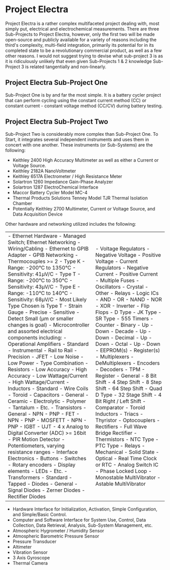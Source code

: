 # Project Electra

Project Electra is a rather complex multifaceted project dealing with, most simply put, electrical and electrochemical measurements. There are three Sub-Projects to Project Electra, however, only the first two will be made open-source and publicly available for a variety of reasons including the third's complexity, multi-field integration, primarily its potential for in its completed state to be a revolutionary commercial product, as well as a few other reasons. I would not suggest trying to devise what sub-project 3 is as it is ridiculously unlikely that even given Sub-Projects 1 & 2 knowledge Sub-Project 3 is related tangentially and non-linearly. 

## Project Electra Sub-Project One

Sub-Project One is by and far the most simple. It is a battery cycler project that can perform cycling using the constant current method (CC) or constant current - constant voltage method (CC/CV) during battery testing. 

## Project Electra Sub-Project Two

Sub-Project Two is considerably more complex than Sub-Project One. To Start, it integrates several independent instruments and uses them in concert with one another. These instruments (or Sub-Systems) are the following:
- Keithley 2400 High Accuracy Multimeter as well as either a Current or Voltage Source.
- Keithley 2182A NanoVoltmeter
- Keithley 6517A Electrometer / High Resistance Meter
- Solartron 1260 Impedance Gain-Phase Analyzer
- Solartron 1287 ElectroChemical Interface
- Maccor Battery Cycler Model MC-4
- Thermal Products Solutions Tenney Model TJR Thermal Isolation Chamber
- Potentially Keithley 2700 Multimeter, Current or Voltage Source, and Data Acquisition Device

Other hardware and networking utilized includes the following:
<table border="0">
    <tr>
        <td>
        - Ethernet Hardware
    - Managed Switch; Ethernet Networking
    - Wiring/Cabling
    - Ethernet to GPIB Adapter
- GPIB Networking
- Thermocouples >= 2
    - Type K
        - Range:        -200&deg;C to 1350&deg;C
        - Sensitivity:  41&mu;V/C
    - Type T
        - Range:        -200&deg;C to 350&deg;C
        - Sensitivity:  43&mu;V/C
    - Type E
        - Range:        -110&deg;C to 140&deg;C
        - Sensitivity:  68&mu;V/C
    - Most Likely Type Chosen is Type T
- Strain Gauge
    - Precise
    - Sensitive
    - Detect Small (&mu;m or smaller changes is goal)
- Microcontroller and assorted electrical components including:
    - Operational Amplifiers
        - Standard
        - Instrumental
        - Rail to Rail
        - Precision
        - JFET
        - Low Noise
        - Low Power
        - Type Combination
    - Resistors
        - Low Accuracy
        - High Accuracy
        - Low Wattage/Current
        - High Wattage/Current
    - Inductors
        - Standard
        - Wire Coils
        - Toroid
    - Capacitors
        - General
        - Ceramic
        - Electrolytic
        - Polymer
        - Tantalum
        - Etc.
    - Transistors
        - General
            - NPN
            - PNP
        - FET
            - NPN
            - PNP
        - MOSFETT 
            - NPN
            - PNP
        - IGBT
        - UJT
    - 4 x Analog to Digital Converter (ADC) >= 16bit
    - PIR Motion Detector
    - Potentiometers, varying resistance ranges
    - Interface Electronics
        - Buttons
        - Switches
        - Rotary encoders
        - Display elements
        - LEDs
        - Etc. 
    - Transformers
        - Standard
        - Tapped
    - Diodes
        - General
        - Signal Diodes
        - Zerner Diodes
        - Rectifier Diodes
        </td>
        <td>
        - Voltage Regulators
        - Negative Voltage
        - Positive Voltage
    - Current Regulators
        - Negative Current
        - Positive Current
    - Multiple Fuses
    - Oscillators
        - Crystal
        - Other
    - Relays
    - Logic ICs
        - AND
        - OR
        - NAND
        - NOR
        - XOR
        - Inverter
    - Flip Flops
        - D Type
        - JK Type
        - SR Type
    - 555 Timers
    - Counter
        - Binary
            - Up
            - Down
        - Decade
            - Up
            - Down
        - Decimal
            - Up
            - Down
        - Octal
            - Up
            - Down
    - EEPROM(s)
    - Register(s)
    - Multiplexers
    - DeMultiplexers
    - Encoders
    - Decoders
    - TPM
    - Register
        - General
        - 8 Bit Shift
        - 4 Step Shift
        - 8 Step Shift
        - 64 Step Shift
        - Quad D Type
        - 32 Stage Shift
        - 4 Bit Right / Left Shift
    - Comparator
    - Toroid Inductors
    - Triacs
    - Thyristor
    - Optocouplers
    - Rectifiers
        - Full Wave Bridge Rectifier
    - Thermistors
        - NTC Type
        - PTC Type
    - Relays
        - Mechanical
        - Solid State
        - Optical
    - Real Time Clock or RTC
    - Analog Switch IC
    - Phase Locked Loop
    - Monostable MultiVibrator
    - Astable MultiVibrator
        </td>
    </tr>
</table>

- Hardware Interface for Initialization, Activation, Simple Configuration, and Simple/Basic Control.
- Computer and Software Interface for System Use, Control, Data Collection, Data Retrieval, Analysis, Sub-System Management, etc. 
- Atmospheric Hygrometer / Humidity Sensor
- Atmospheric Barometric Pressure Sensor
- Pressure Transducer
- Altimeter
- Vibration Sensor
- 3 Axis Gyroscope
- Thermal Camera

